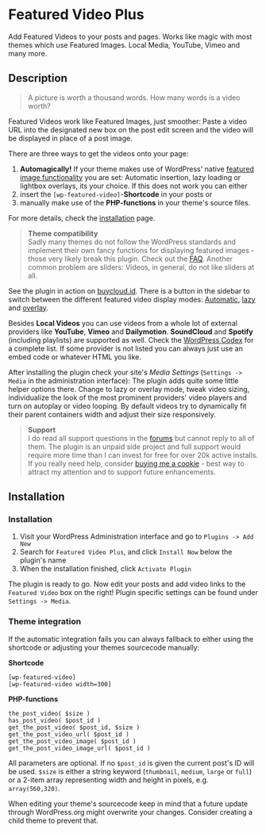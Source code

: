 # Featured Video Plus #

Add Featured Videos to your posts and pages. Works like magic with most themes which use Featured Images. Local Media, YouTube, Vimeo and many more.



## Description ##
> A picture is worth a thousand words. How many words is a video worth?

Featured Videos work like Featured Images, just smoother: Paste a video URL into the designated new box on the post edit screen and the video will be displayed in place of a post image.

There are three ways to get the videos onto your page:

1. **Automagically!** If your theme makes use of WordPress' native [featured image functionality](http://codex.wordpress.org/Post_Thumbnails) you are set: Automatic insertion, lazy loading or lightbox overlays, its your choice. If this does not work you can either
2. insert the `[wp-featured-video]`-__Shortcode__ in your posts or
3. manually make use of the __PHP-functions__ in your theme's source files.

For more details, check the [installation](http://wordpress.org/plugins/wp-featured-video/installation/) page.

> <strong>Theme compatibility</strong><br>
> Sadly many themes do not follow the WordPress standards and implement their own fancy functions for displaying featured images - those very likely break this plugin. Check out the [FAQ](https://wordpress.org/plugins/wp-featured-video/faq/). Another common problem are sliders: Videos, in general, do not like sliders at all.

See the plugin in action on [buycloud.id](https://buycloud.id/wordpress/wp-featured-video/). There is a button in the sidebar to switch between the different featured video display modes: [Automatic](https://buycloud.id/wordpress/wp-featured-video/?setfvpmode=replace), [lazy](https://buycloud.id/wordpress/wp-featured-video/?setfvpmode=dynamic) and [overlay](https://buycloud.id/wordpress/wp-featured-video/?setfvpmode=overlay).

Besides **Local Videos** you can use videos from a whole lot of external providers like **YouTube**, **Vimeo** and **Dailymotion**. **SoundCloud** and **Spotify** (including playlists) are supported as well. Check the [WordPress Codex](http://codex.wordpress.org/Embeds#Okay.2C_So_What_Sites_Can_I_Embed_From.3F) for a complete list. If some provider is not listed you can always just use an embed code or whatever HTML you like.

After installing the plugin check your site's *Media Settings* (`Settings -> Media` in the administration interface): The plugin adds quite some little helper options there. Change to lazy or overlay mode, tweak video sizing, individualize the look of the most prominent providers' video players and turn on autoplay or video looping. By default videos try to dynamically fit their parent containers width and adjust their size responsively.

> <strong>Support</strong><br>
> I do read all support questions in the [forums](http://wordpress.org/support/plugin/wp-featured-video) but cannot reply to all of them. The plugin is an unpaid side project and full support would require more time than I can invest for free for over 20k active installs. If you really need help, consider [buying me a cookie](https://www.paypal.com/cgi-bin/webscr?cmd=_s-xclick&hosted_button_id=AD8UKMQW2DMM6) - best way to attract my attention and to support future enhancements.



## Installation ##

### Installation ###

1. Visit your WordPress Administration interface and go to `Plugins -> Add New`
2. Search for `Featured Video Plus`, and click `Install Now` below the plugin's name
3. When the installation finished, click `Activate Plugin`

The plugin is ready to go. Now edit your posts and add video links to the `Featured Video` box on the right! Plugin specific settings can be found under `Settings -> Media`.

### Theme integration ###

If the automatic integration fails you can always fallback to either using the shortcode or adjusting your themes sourcecode manually:

**Shortcode**

	[wp-featured-video]
	[wp-featured-video width=300]

**PHP-functions**

	the_post_video( $size )
	has_post_video( $post_id )
	get_the_post_video( $post_id, $size )
	get_the_post_video_url( $post_id )
	get_the_post_video_image( $post_id )
	get_the_post_video_image_url( $post_id )

All parameters are optional. If no `$post_id` is given the current post's ID will be used. `$size` is either a string keyword (`thumbnail`, `medium`, `large` or `full`) or a 2-item array representing width and height in pixels, e.g. `array(560,320)`.

When editing your theme's sourcecode keep in mind that a future update through WordPress.org might overwrite your changes. Consider creating a child theme to prevent that.




